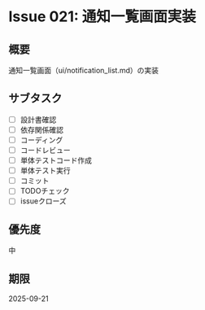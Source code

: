 # Issue 021: 通知一覧画面実装

## 概要
通知一覧画面（ui/notification_list.md）の実装

## サブタスク
- [ ] 設計書確認
- [ ] 依存関係確認
- [ ] コーディング
- [ ] コードレビュー
- [ ] 単体テストコード作成
- [ ] 単体テスト実行
- [ ] コミット
- [ ] TODOチェック
- [ ] issueクローズ

## 優先度
中

## 期限
2025-09-21
